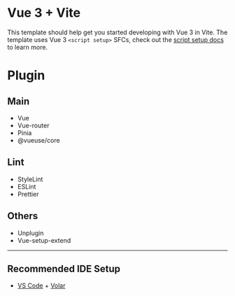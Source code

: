 # Vue 3 + Vite

This template should help get you started developing with Vue 3 in Vite. The template uses Vue 3 `<script setup>` SFCs, check out the [script setup docs](https://v3.vuejs.org/api/sfc-script-setup.html#sfc-script-setup) to learn more.

# Plugin
## Main
- Vue
- Vue-router
- Pinia
- @vueuse/core

## Lint
- StyleLint
- ESLint
- Prettier

## Others
- Unplugin
- Vue-setup-extend

---

## Recommended IDE Setup

- [VS Code](https://code.visualstudio.com/) + [Volar](https://marketplace.visualstudio.com/items?itemName=Vue.volar)
